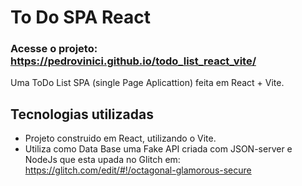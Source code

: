 # To Do SPA React

### Acesse o projeto: https://pedrovinici.github.io/todo_list_react_vite/
Uma ToDo List SPA (single Page Aplicattion) feita em React + Vite.

## Tecnologias utilizadas
* Projeto construido em React, utilizando o Vite.
* Utiliza como Data Base uma Fake API criada com JSON-server e NodeJs que esta upada no Glitch em: https://glitch.com/edit/#!/octagonal-glamorous-secure
